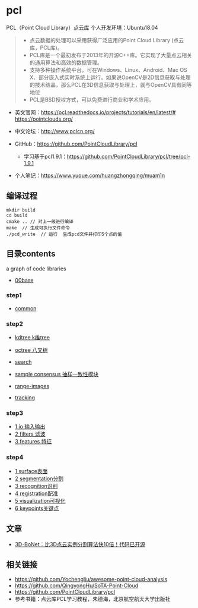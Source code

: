 # pcl
PCL（Point Cloud Library）点云库  个人开发环境：Ubuntu18.04


>* 点云数据的处理可以采用获得广泛应用的Point Cloud Library (点云库，PCL库)。
>*  PCL库是一个最初发布于2013年的开源C++库。它实现了大量点云相关的通用算法和高效的数据管理。
>* 支持多种操作系统平台，可在Windows、Linux、Android、Mac OS X、部分嵌入式实时系统上运行。如果说OpenCV是2D信息获取与处理的技术结晶，那么PCL在3D信息获取与处理上，就与OpenCV具有同等地位
>*  PCL是BSD授权方式，可以免费进行商业和学术应用。

* 英文官网：https://pcl.readthedocs.io/projects/tutorials/en/latest/#
https://pointclouds.org/
* 中文论坛：http://www.pclcn.org/
* GitHub：https://github.com/PointCloudLibrary/pcl
    * 学习基于pcl1.9.1：https://github.com/PointCloudLibrary/pcl/tree/pcl-1.9.1



* 个人笔记：https://www.yuque.com/huangzhongqing/muam1n


## 编译过程
```shell
mkdir build
cd build
cmake .. // 对上一级进行编译
make  // 生成可执行文件命令
./pcd_write  // 运行  生成pcd文件并打印5个点的值
```

## 目录contents
a graph of code libraries
* [00base](00base)
### step1
* [common](01common )

### step2
* [kdtree k维tree](02kdtree)
* [octree 八叉树](03octree)
* [search](04search)

* [sample consensus  抽样一致性模块](05sampleconsensus抽样一致性模块)
* [range-images](06range-images)
* [tracking](07tracking )

### step3
* [1 io 输入输出](08IO输入输出)
* [2 filters 滤波](09filters滤波)
* [3 features 特征](10features特征)


### step4
* [1 surface表面 ](11surface表面 )
* [2 segmentation分割](12segmentation分割)
* [3 recognition识别](13recognition识别)
* [4 registration配准](14registration配准)
* [5 visualization可视化](15visualization可视化)
* [6 keypoints关键点](16keypoints关键点)

## 文章

* [3D-BoNet：比3D点云实例分割算法快10倍！代码已开源](https://mp.weixin.qq.com/s/VA593ECOsp0UDc82i8uedQ)

## 相关链接

* https://github.com/Yochengliu/awesome-point-cloud-analysis
* https://github.com/QingyongHu/SoTA-Point-Cloud
* https://github.com/PointCloudLibrary/pcl
* 参考书籍：点云库PCL学习教程，朱德海，北京航空航天大学出版社